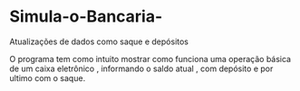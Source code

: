 # Simula-o-Bancaria-
Atualizações de dados como saque e depósitos 
 
 O programa tem como intuito mostrar como funciona uma operação básica de um caixa eletrônico , informando o saldo atual , com depósito e por ultimo com o saque.
 
